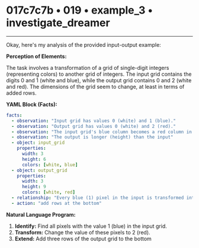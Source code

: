 # 017c7c7b • 019 • example_3 • investigate_dreamer

---
Okay, here's my analysis of the provided input-output example:

**Perception of Elements:**

The task involves a transformation of a grid of single-digit integers (representing colors) to another grid of integers. The input grid contains the digits 0 and 1 (white and blue), while the output grid contains 0 and 2 (white and red). The dimensions of the grid seem to change, at least in terms of added rows.

**YAML Block (Facts):**



```yaml
facts:
  - observation: "Input grid has values 0 (white) and 1 (blue)."
  - observation: "Output grid has values 0 (white) and 2 (red)."
  - observation: "The input grid's blue column becomes a red column in the output."
  - observation: "The output is longer (height) than the input"
  - object: input_grid
    properties:
      width: 3
      height: 6
      colors: [white, blue]
  - object: output_grid
    properties:
      width: 3
      height: 9
      colors: [white, red]
  - relationship: "Every blue (1) pixel in the input is transformed into a red (2) pixel in the output."
  - action: "add rows at the bottom"
```



**Natural Language Program:**

1.  **Identify:** Find all pixels with the value 1 (blue) in the input grid.
2.  **Transform:** Change the value of these pixels to 2 (red).
3.  **Extend:** Add three rows of the output grid to the bottom


